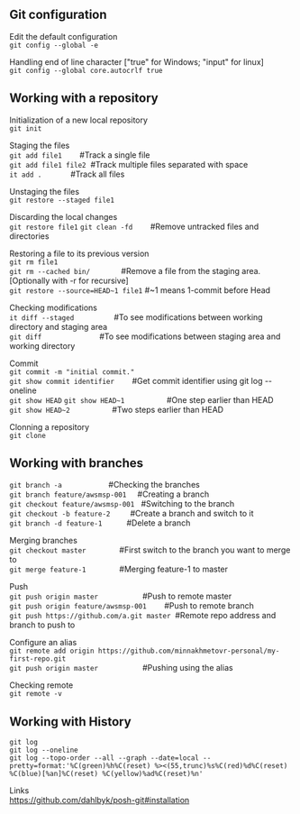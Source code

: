 ## Git configuration

Edit the default configuration <br />
`git config --global -e` <br />

Handling end of line character ["true" for Windows; "input" for linux] <br />
`git config --global core.autocrlf true`<br />

## Working with a repository

Initialization of a new local repository <br />
`git init`<br />

Staging the files <br />
`git add file1`        #Track a single file <br />
`git add file1 file2`  #Track multiple files separated with space <br />
`it add .`             #Track all files <br />

Unstaging the files <br />
`git restore --staged file1` <br />

Discarding the local changes <br />
`git restore file1`
`git clean -fd`        #Remove untracked files and directories <br />

Restoring a file to its previous version <br />
`git rm file1` <br />
`git rm --cached bin/`              #Remove a file from the staging area. [Optionally with -r for recursive] <br />
`git restore --source=HEAD~1 file1` #~1 means 1-commit before Head <br />

Checking modifications <br />
`it diff --staged`                  #To see modifications between working directory and staging area <br />
`git diff`                          #To see modifications between staging area and working directory <br />

Commit <br />
`git commit -m "initial commit."` <br />
`git show commit identifier`        #Get commit identifier using git log --oneline <br />
`git show HEAD`
`git show HEAD~1`                   #One step earlier than HEAD <br />
`git show HEAD~2`                   #Two steps earlier than HEAD <br />

Clonning a repository <br />
`git clone` <br />


## Working with branches
`git branch -a`                     #Checking the branches <br />
`git branch feature/awsmsp-001`     #Creating a branch <br />
`git checkout feature/awsmsp-001`   #Switching to the branch <br />
`git checkout -b feature-2`         #Create a branch and switch to it <br />
`git branch -d feature-1`           #Delete a branch <br />

Merging branches <br />
`git checkout master`               #First switch to the branch you want to merge to <br />
`git merge feature-1`               #Merging feature-1 to master <br />

Push <br />
`git push origin master`                    #Push to remote master <br />
`git push origin feature/awsmsp-001`        #Push to remote branch <br />
`git push https://github.com/a.git master`  #Remote repo address and branch to push to <br />

Configure an alias <br />
`git remote add origin https://github.com/minnakhmetovr-personal/my-first-repo.git` <br />
`git push origin master`                    #Pushing using the alias <br />

Checking remote <br />
`git remote -v` <br />


## Working with History
`git log` <br />
`git log --oneline` <br />
`git log --topo-order --all --graph --date=local --pretty=format:'%C(green)%h%C(reset) %><(55,trunc)%s%C(red)%d%C(reset) %C(blue)[%an]%C(reset) %C(yellow)%ad%C(reset)%n'` <br />

Links <br />
https://github.com/dahlbyk/posh-git#installation <br />